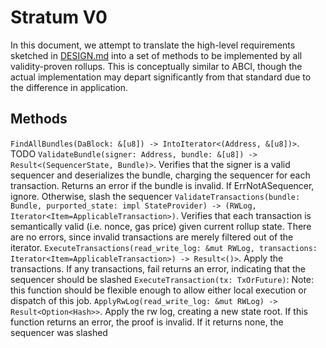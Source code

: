 # Stratum V0

In this document, we attempt to translate the high-level requirements sketched in [DESIGN.md](./DESIGN.md) into a set of methods to be implemented by all validity-proven rollups. This is conceptually similar to ABCI, though the actual implementation may depart significantly from that standard due to the difference in application.

## Methods

`FindAllBundles(DaBlock: &[u8]) -> IntoIterator<(Address, &[u8])>`. TODO
`ValidateBundle(signer: Address, bundle: &[u8]) -> Result<(SequencerState, Bundle)>`. Verifies that the signer is a valid sequencer and deserializes the bundle, charging the sequencer for each transaction. Returns an error if the bundle is invalid. If ErrNotASequencer, ignore. Otherwise, slash the sequencer
`ValidateTransactions(bundle: Bundle, purported_state: impl StateProvider) -> (RWLog, Iterator<Item=ApplicableTransaction>)`. Verifies that each transaction is semantically valid (i.e. nonce, gas price) given current rollup state. There are no errors, since invalid transactions are merely filtered out of the iterator.
`ExecuteTransactions(read_write_log: &mut RWLog, transactions: Iterator<Item=ApplicableTransaction>) -> Result<()>`. Apply the transactions. If any transactions, fail returns an error, indicating that the sequencer should be slashed
`ExecuteTransaction(tx: TxOrFuture)`: Note: this function should be flexible enough to allow either local execution or dispatch of this job.
`ApplyRwLog(read_write_log: &mut RWLog) -> Result<Option<Hash>>`. Apply the rw log, creating a new state root. If this function returns an error, the proof is invalid. If it returns none, the sequencer was slashed
